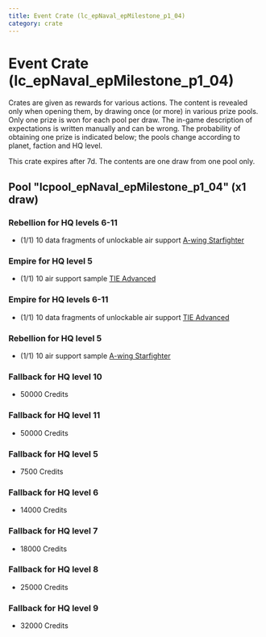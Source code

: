 ```yaml
---
title: Event Crate (lc_epNaval_epMilestone_p1_04)
category: crate
---
```


# Event Crate (lc_epNaval_epMilestone_p1_04)

Crates are given as rewards for various actions. The content is revealed only when opening them, by drawing once (or more) in various prize pools. Only one prize is won for each pool per draw. The in-game description of expectations is written manually and can be wrong. The probability of obtaining one prize is indicated below; the pools change according to planet, faction and HQ level.

This crate expires after 7d. The contents are one draw from one pool only.

## Pool "lcpool_epNaval_epMilestone_p1_04" (x1 draw)

### Rebellion for HQ levels 6-11

  * (1/1) 10 data fragments of unlockable air support [A-wing Starfighter](AWing)

### Empire for HQ level 5

  * (1/1) 10 air support sample [TIE Advanced](TieAdvanced)

### Empire for HQ levels 6-11

  * (1/1) 10 data fragments of unlockable air support [TIE Advanced](TieAdvanced)

### Rebellion for HQ level 5

  * (1/1) 10 air support sample [A-wing Starfighter](AWing)

### Fallback for HQ level 10

  * 50000 Credits

### Fallback for HQ level 11

  * 50000 Credits

### Fallback for HQ level 5

  * 7500 Credits

### Fallback for HQ level 6

  * 14000 Credits

### Fallback for HQ level 7

  * 18000 Credits

### Fallback for HQ level 8

  * 25000 Credits

### Fallback for HQ level 9

  * 32000 Credits